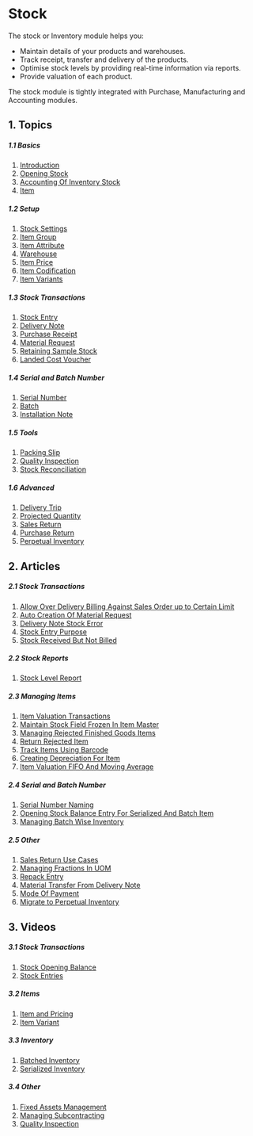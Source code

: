 <!-- add-breadcrumbs -->
# Stock
The stock or Inventory module helps you:

* Maintain details of your products and warehouses.
* Track receipt, transfer and delivery of the products.
* Optimise stock levels by providing real-time information via reports.
* Provide valuation of each product.

The stock module is tightly integrated with Purchase, Manufacturing and Accounting modules.

## 1. Topics

##### 1.1 Basics
1. [Introduction](/docs/user/manual/en/stock/introduction)
1. [Opening Stock](/docs/user/manual/en/stock/opening-stock)
1. [Accounting Of Inventory Stock](/docs/user/manual/en/stock/accounting-of-inventory-stock)
1. [Item](/docs/user/manual/en/stock/item)

##### 1.2 Setup
1. [Stock Settings](/docs/user/manual/en/stock/stock-settings)
1. [Item Group](/docs/user/manual/en/stock/item-group)
1. [Item Attribute](/docs/user/manual/en/stock/item-attribute)
1. [Warehouse](/docs/user/manual/en/stock/warehouse)
1. [Item Price](/docs/user/manual/en/stock/item-price)
1. [Item Codification](/docs/user/manual/en/stock/item-codification)
1. [Item Variants](/docs/user/manual/en/stock/item-variants)


##### 1.3 Stock Transactions
1. [Stock Entry](/docs/user/manual/en/stock/stock-entry)
1. [Delivery Note](/docs/user/manual/en/stock/delivery-note)
1. [Purchase Receipt](/docs/user/manual/en/stock/purchase-receipt)
1. [Material Request](/docs/user/manual/en/stock/material-request)
1. [Retaining Sample Stock](/docs/user/manual/en/stock/retain-sample-stock)
1. [Landed Cost Voucher](/docs/user/manual/en/stock/landed-cost-voucher)

##### 1.4 Serial and Batch Number
1. [Serial Number](/docs/user/manual/en/stock/serial-no)
1. [Batch](/docs/user/manual/en/stock/batch)
1. [Installation Note](/docs/user/manual/en/stock/installation-note)

##### 1.5 Tools
1. [Packing Slip](/docs/user/manual/en/stock/packing-slip)
1. [Quality Inspection](/docs/user/manual/en/stock/quality-inspection)
1. [Stock Reconciliation](/docs/user/manual/en/setting-up/stock-reconciliation-for-non-serialized-item)

##### 1.6 Advanced
1. [Delivery Trip](/docs/user/manual/en/stock/delivery-trip)
1. [Projected Quantity](/docs/user/manual/en/stock/projected-quantity)
1. [Sales Return](/docs/user/manual/en/stock/sales-return)
1. [Purchase Return](/docs/user/manual/en/stock/purchase-return)
1. [Perpetual Inventory](/docs/user/manual/en/stock/perpetual-inventory)

## 2. Articles
##### 2.1 Stock Transactions
1. [Allow Over Delivery Billing Against Sales Order up to Certain Limit](/docs/user/manual/en/stock/articles/allow-over-delivery-billing-against-sales-order-upto-certain-limit)
1. [Auto Creation Of Material Request](/docs/user/manual/en/stock/articles/auto-creation-of-material-request)
1. [Delivery Note Stock Error](/docs/user/manual/en/stock/articles/delivery-note-stock-error)
1. [Stock Entry Purpose](/docs/user/manual/en/stock/articles/stock-entry-purpose)
1. [Stock Received But Not Billed](/docs/user/manual/en/stock/articles/stock-received-but-not-billed)

##### 2.2 Stock Reports
1. [Stock Level Report](/docs/user/manual/en/stock/articles/stock-level-report)

##### 2.3 Managing Items
1. [Item Valuation Transactions](/docs/user/manual/en/stock/articles/item-valuation-transactions)
1. [Maintain Stock Field Frozen In Item Master](/docs/user/manual/en/stock/articles/maintain-stock-field-frozen-in-item-master)
1. [Managing Rejected Finished Goods Items](/docs/user/manual/en/stock/articles/managing-rejected-finished-goods-items)
1. [Return Rejected Item](/docs/user/manual/en/stock/articles/return-rejected-item)
1. [Track Items Using Barcode](/docs/user/manual/en/stock/articles/track-items-using-barcode)
1. [Creating Depreciation For Item](/docs/user/manual/en/stock/articles/creating-depreciation-for-item)
1. [Item Valuation FIFO And Moving Average](/docs/user/manual/en/stock/articles/item-valuation-fifo-and-moving-average)

##### 2.4 Serial and Batch Number
1. [Serial Number Naming](/docs/user/manual/en/stock/articles/serial-no-naming)
1. [Opening Stock Balance Entry For Serialized And Batch Item](/docs/user/manual/en/stock/articles/opening-stock-balance-entry-for-serialized-and-batch-item)
1. [Managing Batch Wise Inventory](/docs/user/manual/en/stock/articles/managing-batch-wise-inventory)

##### 2.5 Other
1. [Sales Return Use Cases](/docs/user/manual/en/stock/articles/sales-return-use-cases)
1. [Managing Fractions In UOM](/docs/user/manual/en/stock/articles/managing-fractions-in-uom)
1. [Repack Entry](/docs/user/manual/en/stock/articles/repack-entry)
1. [Material Transfer From Delivery Note](/docs/user/manual/en/stock/articles/material-transfer-from-delivery-note)
1. [Mode Of Payment](/docs/user/manual/en/stock/articles/mode_of_payment)
1. [Migrate to Perpetual Inventory](/docs/user/manual/en/stock/articles/migrate-to-perpetual-inventory)

## 3. Videos

##### 3.1 Stock Transactions
1. [Stock Opening Balance](/docs/user/videos/learn/opening-stock)
1. [Stock Entries](/docs/user/videos/learn/stock-entries)

##### 3.2 Items
1. [Item and Pricing](/docs/user/videos/learn/item)
1. [Item Variant](/docs/user/videos/learn/item-variant)

##### 3.3 Inventory
1. [Batched Inventory](/docs/user/videos/learn/batch-inventory)
1. [Serialized Inventory](/docs/user/videos/learn/serialized-inventory)

##### 3.4 Other
1. [Fixed Assets Management](/docs/user/videos/learn/fixed-assets)
1. [Managing Subcontracting](/docs/user/videos/learn/subcontracting)
1. [Quality Inspection](/docs/user/videos/learn/quality-inspection)

